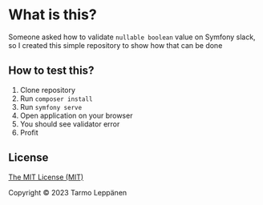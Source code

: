 # What is this?

Someone asked how to validate `nullable boolean` value on Symfony slack,
so I created this simple repository to show how that can be done

## How to test this?

1. Clone repository
1. Run `composer install`
1. Run `symfony serve`
1. Open application on your browser
1. You should see validator error
1. Profit

## License

[The MIT License (MIT)](LICENSE)

Copyright © 2023 Tarmo Leppänen
